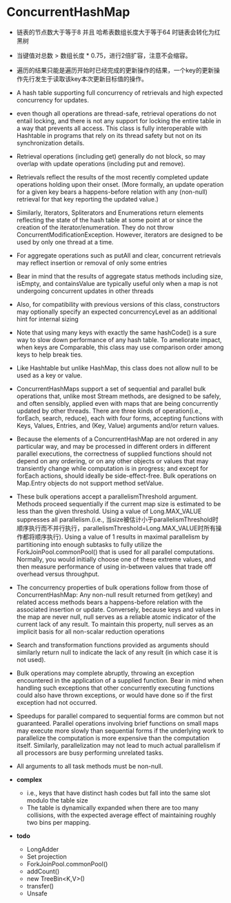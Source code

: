 # ConcurrentHashMap
- 链表的节点数大于等于8 并且 哈希表数组长度大于等于64 时链表会转化为红黑树 

- 当键值对总数 > 数组长度 * 0.75，进行2倍扩容，注意不会缩容。

- 遍历的结果只能是遍历开始时已经完成的更新操作的结果，一个key的更新操作先行发生于读取该key本次更新目标值的操作。

- A hash table supporting full concurrency of retrievals and high expected concurrency for updates.

- even though all operations are thread-safe, retrieval operations do not entail locking, and there is not any support for locking the entire table in a way that prevents all access. This class is fully interoperable with Hashtable in programs that rely on its thread safety but not on its synchronization details.

- Retrieval operations (including get) generally do not block, so may overlap with update operations (including put and remove).

- Retrievals reflect the results of the most recently completed update operations holding upon their onset. (More formally, an update operation for a given key bears a happens-before relation with any (non-null) retrieval for that key reporting the updated value.) 

- Similarly, Iterators, Spliterators and Enumerations return elements reflecting the state of the hash table at some point at or since the creation of the iterator/enumeration. They do not throw ConcurrentModificationException. However, iterators are designed to be used by only one thread at a time. 

- For aggregate operations such as putAll and clear, concurrent retrievals may reflect insertion or removal of only some entries

- Bear in mind that the results of aggregate status methods including size, isEmpty, and containsValue are typically useful only when a map is not undergoing concurrent updates in other threads

- Also, for compatibility with previous versions of this class, constructors may optionally specify an expected concurrencyLevel as an additional hint for internal sizing

- Note that using many keys with exactly the same hashCode() is a sure way to slow down performance of any hash table. To ameliorate impact, when keys are Comparable, this class may use comparison order among keys to help break ties.

- Like Hashtable but unlike HashMap, this class does not allow null to be used as a key or value.

- ConcurrentHashMaps support a set of sequential and parallel bulk operations that, unlike most Stream methods, are designed to be safely, and often sensibly, applied even with maps that are being concurrently updated by other threads. There are three kinds of operation(i.e., forEach, search, reduce), each with four forms, accepting functions with Keys, Values, Entries, and (Key, Value) arguments and/or return values.

- Because the elements of a ConcurrentHashMap are not ordered in any particular way, and may be processed in different orders in different parallel executions, the correctness of supplied functions should not depend on any ordering, or on any other objects or values that may transiently change while computation is in progress; and except for forEach actions, should ideally be side-effect-free. Bulk operations on Map.Entry objects do not support method setValue.

- These bulk operations accept a parallelismThreshold argument. Methods proceed sequentially if the current map size is estimated to be less than the given threshold. Using a value of Long.MAX_VALUE suppresses all parallelism.(i.e., 当size被估计小于parallelismThreshold时顺序执行而不并行执行，parallelismThreshold=Long.MAX_VALUE时所有操作都将顺序执行). Using a value of 1 results in maximal parallelism by partitioning into enough subtasks to fully utilize the ForkJoinPool.commonPool() that is used for all parallel computations. Normally, you would initially choose one of these extreme values, and then measure performance of using in-between values that trade off overhead versus throughput.

- The concurrency properties of bulk operations follow from those of ConcurrentHashMap: Any non-null result returned from get(key) and related access methods bears a happens-before relation with the associated insertion or update. Conversely, because keys and values in the map are never null, null serves as a reliable atomic indicator of the current lack of any result. To maintain this property, null serves as an implicit basis for all non-scalar reduction operations

- Search and transformation functions provided as arguments should similarly return null to indicate the lack of any result (in which case it is not used).

- Bulk operations may complete abruptly, throwing an exception encountered in the application of a supplied function. Bear in mind when handling such exceptions that other concurrently executing functions could also have thrown exceptions, or would have done so if the first exception had not occurred.
  
- Speedups for parallel compared to sequential forms are common but not guaranteed. Parallel operations involving brief functions on small maps may execute more slowly than sequential forms if the underlying work to parallelize the computation is more expensive than the computation itself. Similarly, parallelization may not lead to much actual parallelism if all processors are busy performing unrelated tasks.

- All arguments to all task methods must be non-null.
  
- **complex**
    - i.e., keys that have distinct hash codes but fall into the same slot modulo the table size
    - The table is dynamically expanded when there are too many collisions, with the expected average effect of maintaining roughly two bins per mapping.
    
- **todo**
    - LongAdder
    - Set projection
    - ForkJoinPool.commonPool()
    - addCount()
    - new TreeBin<K,V>()
    - transfer()
    - Unsafe